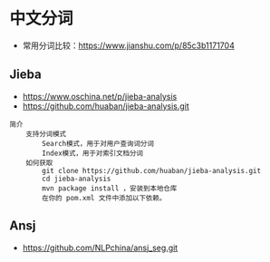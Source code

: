 # 中文分词

- 常用分词比较：https://www.jianshu.com/p/85c3b1171704

## Jieba
- https://www.oschina.net/p/jieba-analysis
- https://github.com/huaban/jieba-analysis.git
```
简介
    支持分词模式
        Search模式，用于对用户查询词分词
        Index模式，用于对索引文档分词
    如何获取
        git clone https://github.com/huaban/jieba-analysis.git
        cd jieba-analysis
        mvn package install ，安装到本地仓库
        在你的 pom.xml 文件中添加以下依赖。
```

## Ansj

- https://github.com/NLPchina/ansj_seg.git